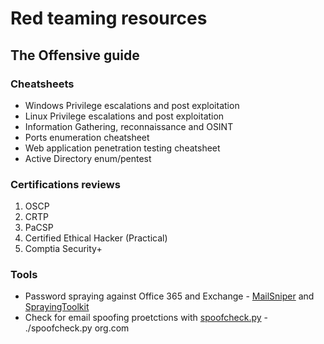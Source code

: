# Red teaming resources
## The Offensive guide

### Cheatsheets
- Windows Privilege escalations and post exploitation
- Linux Privilege escalations and post exploitation
- Information Gathering, reconnaissance and OSINT
- Ports enumeration cheatsheet
- Web application penetration testing cheatsheet
- Active Directory enum/pentest

### Certifications reviews
1. OSCP
2. CRTP
3. PaCSP
4. Certified Ethical Hacker (Practical)
5. Comptia Security+

### Tools
- Password spraying against Office 365 and Exchange - [MailSniper](https://github.com/dafthack/MailSniper) and [SprayingToolkit](https://github.com/byt3bl33d3r/SprayingToolkit)
- Check for email spoofing proetctions with [spoofcheck.py](https://github.com/BishopFox/spoofcheck) - ./spoofcheck.py org.com
